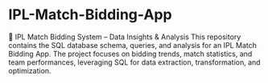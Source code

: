 # IPL-Match-Bidding-App
🚀 IPL Match Bidding System – Data Insights &amp; Analysis  This repository contains the SQL database schema, queries, and analysis for an IPL Match Bidding App. The project focuses on bidding trends, match statistics, and team performances, leveraging SQL for data extraction, transformation, and optimization.
